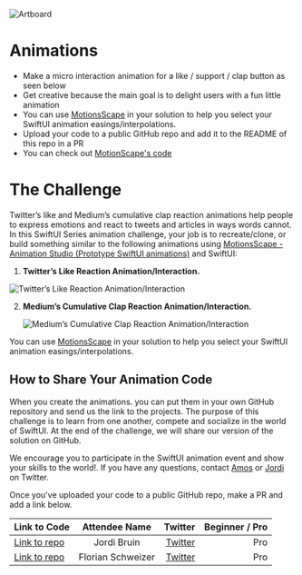 ![Artboard](https://www.swiftuiseries.com/images/events/banner-animations.png)

# Animations

- Make a micro interaction animation for a like / support / clap button as seen below
- Get creative because the main goal is to delight users with a fun little animation
- You can use <u><a href="https://apps.apple.com/us/app/motionscape-animation-studio/id1616840951">MotionsScape</a></u> in your solution to help you select your SwiftUI animation easings/interpolations.
- Upload your code to a public GitHub repo and add it to the README of this repo in a PR
- You can check out [MotionScape's code](https://github.com/GetStream/motionscape-app)
               
# The Challenge

Twitter’s like and Medium’s cumulative clap reaction animations help people to express emotions and react to tweets and articles in ways words cannot. In this SwiftUI Series animation challenge, your job is to recreate/clone, or build something similar to the following animations using <a href="https://apps.apple.com/us/app/motionscape-animation-studio/id1616840951"> 
     MotionsScape - Animation Studio (Prototype SwiftUI animations)</a> and SwiftUI:

  1. **Twitter’s Like Reaction Animation/Interaction.** 

![Twitter’s Like Reaction Animation/Interaction ](https://github.com/GetStream/swiftui-series-animation-challenge/blob/main/Misc/TwitterLikeReaction.gif)
     
  2. **Medium’s Cumulative Clap Reaction Animation/Interaction.**
      
      ![Medium’s Cumulative Clap Reaction Animation/Interaction ](https://github.com/GetStream/swiftui-series-animation-challenge/blob/main/Misc/mediumClap.gif)

You can use <a href="https://apps.apple.com/us/app/motionscape-animation-studio/id1616840951"> 
     MotionsScape</a> in your solution to help you select your SwiftUI animation easings/interpolations. 

## How to Share Your Animation Code 
When you create the animations. you can put them in your own GitHub repository and send us the link to the projects. The purpose of this challenge is to learn from one another, compete and socialize in the world of SwiftUI. At the end of the challenge, we will share our version of the solution on GitHub. 

We encourage you to participate in the SwiftUI animation event and show your skills to the world!. If you have any questions, contact <a href="https://twitter.com/amos_gyamfi">Amos</a> or <a href="https://twitter.com/jordibruin"> Jordi</a> on Twitter.

Once you've uploaded your code to a public GitHub repo, make a PR and add a link below.

| Link to Code  | Attendee Name    | Twitter                                    |Beginner / Pro | 
| ------------- |:----------------:| ------------------------------------------------:|---------:|
[Link to repo]()  | Jordi Bruin | [Twitter](https://www.twitter.com/jordibruin)        | Pro |
[Link to repo](https://github.com/chFlorian/SwiftUISeries-Animation/tree/main)  | Florian Schweizer | [Twitter](https://www.twitter.com/FloWritesCode)        | Pro |
